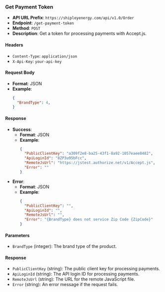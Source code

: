 
### Get Payment Token

- **API URL Prefix**: `https://shipleyenergy.com/api/v1.0/Order`
- **Endpoint**: `/get-payment-token`
- **Method**: `POST`
- **Description**: Get a token for processing payments with Accept.js.

#### Headers
- `Content-Type`: `application/json`
- `X-Api-Key`: `your-api-key`

#### Request Body
- **Format**: JSON
- **Example**:
    ```json
    {
      "BrandType": 4,
    }
    ```

#### Response
- **Success**:
  - **Format**: JSON
  - **Example**:
    ```json
    {
      "PublicClientKey": "a309f2e8-ba25-43f1-8a92-1057eaee8482", 
      "ApiLoginId": "8ZP3u95bFcc",
      "RemoteJsUrl": "https://jstest.authorize.net/v1/Accept.js",
      "Error": ""
    }
    ```
- **Error**:
  - **Format**: JSON
  - **Example**:
    ```json
    {
      "PublicClientKey": "",
      "ApiLoginId": "",
      "RemoteJsUrl": "",
      "Error": "{BrandType} does not service Zip Code {ZipCode}"
    }
    ```

#### Parameters
- `BrandType` (integer): The brand type of the product.

#### Response
- `PublicClientKey` (string): The public client key for processing payments.
- `ApiLoginId` (string): The API login ID for processing payments.
- `RemoteJsUrl` (string): The URL for the remote JavaScript file.
- `Error` (string): An error message if the request fails.